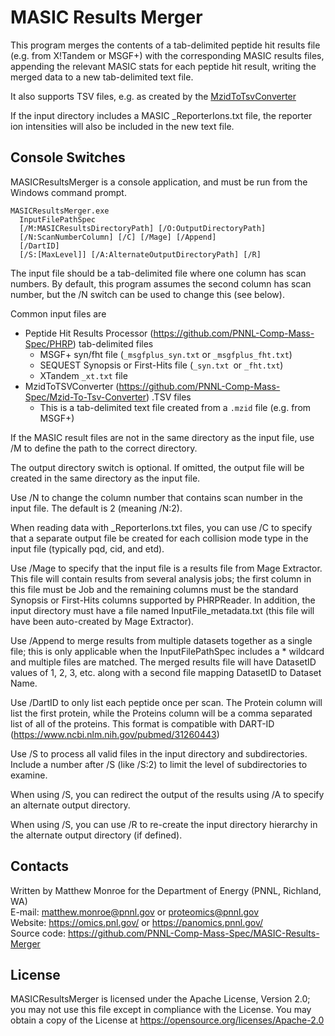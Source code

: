 # MASIC Results Merger

This program merges the contents of a tab-delimited peptide hit results file 
(e.g. from X!Tandem or MSGF+) with the corresponding MASIC results files, 
appending the relevant MASIC stats for each peptide hit result, writing the 
merged data to a new tab-delimited text file. 

It also supports TSV files, e.g. as created by the 
[MzidToTsvConverter](https://github.com/PNNL-Comp-Mass-Spec/Mzid-To-Tsv-Converter)

If the input directory includes a MASIC _ReporterIons.txt file, 
the reporter ion intensities will also be included in the new text file.

## Console Switches

MASICResultsMerger is a console application, and must be run from the Windows command prompt.

```
MASICResultsMerger.exe 
  InputFilePathSpec 
  [/M:MASICResultsDirectoryPath] [/O:OutputDirectoryPath]
  [/N:ScanNumberColumn] [/C] [/Mage] [/Append]
  [/DartID]
  [/S:[MaxLevel]] [/A:AlternateOutputDirectoryPath] [/R]
```

The input file should be a tab-delimited file where one column has scan numbers.
By default, this program assumes the second column has scan number, but the /N
switch can be used to change this (see below).

Common input files are
* Peptide Hit Results Processor (https://github.com/PNNL-Comp-Mass-Spec/PHRP) tab-delimited files
  * MSGF+ syn/fht file (`_msgfplus_syn.txt` or `_msgfplus_fht.txt`)
  * SEQUEST Synopsis or First-Hits file (`_syn.txt `or `_fht.txt`)
  * XTandem `_xt.txt` file
* MzidToTSVConverter (https://github.com/PNNL-Comp-Mass-Spec/Mzid-To-Tsv-Converter) .TSV files
  * This is a tab-delimited text file created from a `.mzid` file (e.g. from MSGF+)

If the MASIC result files are not in the same directory as the input file, use /M 
to define the path to the correct directory. 

The output directory switch is optional.  If omitted, the output file will be 
created in the same directory as the input file. 

Use /N to change the column number that contains scan number in the input file.
The default is 2 (meaning /N:2).

When reading data with _ReporterIons.txt files, you can use /C to specify that a 
separate output file be created for each collision mode type in the input file 
(typically pqd, cid, and etd).

Use /Mage to specify that the input file is a results file from Mage Extractor.
This file will contain results from several analysis jobs; the first column in 
this file must be Job and the remaining columns must be the standard Synopsis or 
First-Hits columns supported by PHRPReader.  In addition, the input directory must
have a file named InputFile_metadata.txt (this file will have been auto-created 
by Mage Extractor).

Use /Append to merge results from multiple datasets together as a single file; 
this is only applicable when the InputFilePathSpec includes a * wildcard and 
multiple files are matched. The merged results file will have DatasetID values of 
1, 2, 3, etc. along with a second file mapping DatasetID to Dataset Name.

Use /DartID to only list each peptide once per scan. The Protein column will list
the first protein, while the Proteins column will be a comma separated list of
all of the proteins. This format is compatible with DART-ID
(https://www.ncbi.nlm.nih.gov/pubmed/31260443)

Use /S to process all valid files in the input directory and subdirectories. 
Include a number after /S (like /S:2) to limit the level of subdirectories to examine.

When using /S, you can redirect the output of the results using /A to specify an alternate output directory.

When using /S, you can use /R to re-create the input directory hierarchy in the alternate output directory (if defined).


## Contacts

Written by Matthew Monroe for the Department of Energy (PNNL, Richland, WA) \
E-mail: matthew.monroe@pnnl.gov or proteomics@pnnl.gov\
Website: https://omics.pnl.gov/ or https://panomics.pnnl.gov/ \
Source code: https://github.com/PNNL-Comp-Mass-Spec/MASIC-Results-Merger

## License

MASICResultsMerger is licensed under the Apache License, Version 2.0; you may not use this 
file except in compliance with the License.  You may obtain a copy of the 
License at https://opensource.org/licenses/Apache-2.0

